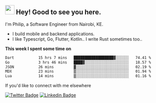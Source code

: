 <h2><img src="https://slackmojis.com/emojis/3643-cool-doge/download" width="30"/> Hey! Good to see you here.</h2>

<p>I'm Philip, a Software Engineer from Nairobi, KE. 

- I build mobile and backend applications.
- I like Typescript, Go, Flutter, Kotlin.. I write Rust sometimes too..</p>

**This week I spent some time on**
<!--START_SECTION:waka-->

```txt
Dart           15 hrs 7 mins   ██████████████████▓░░░░░░   74.41 %
Go             3 hrs 46 mins   ████▓░░░░░░░░░░░░░░░░░░░░   18.57 %
JSON           26 mins         ▓░░░░░░░░░░░░░░░░░░░░░░░░   02.19 %
MDX            23 mins         ▒░░░░░░░░░░░░░░░░░░░░░░░░   01.94 %
Lua            14 mins         ▒░░░░░░░░░░░░░░░░░░░░░░░░   01.16 %
```

<!--END_SECTION:waka-->

If you'd like to connect with me elsewhere

[![Twitter Badge](https://img.shields.io/badge/-Twitter-1ca0f1?style=flat-square&labelColor=1ca0f1&logo=twitter&logoColor=white&link=https://twitter.com/_diogorodrigues)](https://twitter.com/kimathiphil)  [![Linkedin Badge](https://img.shields.io/badge/-LinkedIn-blue?style=flat-square&logo=Linkedin&logoColor=white&link=https://www.linkedin.com/in/philip-kimathi-2604a9114/)](https://www.linkedin.com/in/philip-kimathi-2604a9114/)

